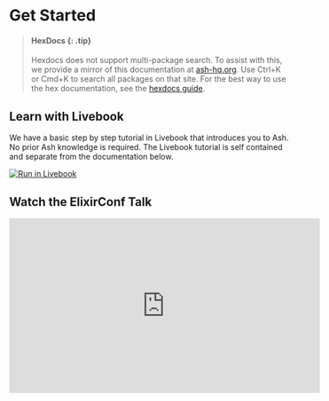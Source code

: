 # Get Started

<!--- ash-hq-hide-start --> <!--- -->

> #### HexDocs {: .tip}
>
> Hexdocs does not support multi-package search. To assist with this, we provide a mirror of this documentation at [ash-hq.org](https://ash-hq.org). Use Ctrl+K or Cmd+K to search all packages on that site. For the best way to use the hex documentation, see the [hexdocs guide](/documentation/tutorials/using-hexdocs.md).

<!--- ash-hq-hide-stop --> <!--- -->

## Learn with Livebook

We have a basic step by step tutorial in Livebook that introduces you to Ash. No prior Ash knowledge is required.
The Livebook tutorial is self contained and separate from the documentation below.

[![Run in Livebook](https://livebook.dev/badge/v1/pink.svg)](https://livebook.dev/run?url=https%3A%2F%2Fgithub.com%2Fash-project%2Fash_tutorial%2Fblob%2Fmaster%2Foverview.livemd)

## Watch the ElixirConf Talk

<iframe width="560" height="315" class="rounded-xl w-full aspect-video" src="https://www.youtube.com/embed/c4iou77kOFc?si=gxPdzGng5cQTrr7P" title="YouTube video player" frameborder="0" allow="accelerometer; autoplay; clipboard-write; encrypted-media; gyroscope; picture-in-picture; web-share" allowfullscreen />

## Goals

In this guide we will:

1. Create a new Elixir application and add Ash as a dependency
2. Create a simple set of resources and show they can be used
3. Illustrate some core concepts of Ash
4. Point you to good next resources so you can explore Ash further

## Things you may want to read first

- [Install Elixir](https://elixir-lang.org/install.html)
- [Philosophy Guide](/documentation/tutorials/philosophy.md)
- [Using Hexdocs](/documentation/tutorials/using-hexdocs.md)

## Requirements

If you want to follow along yourself, you will need the following things:

1. Elixir and Erlang installed
2. A text editor to make the changes that we make
3. A terminal to run the examples using `iex`

## Steps

For this tutorial, we'll use examples based around creating a help desk.

We will make the following resources:

- `Helpdesk.Support.Ticket`
- `Helpdesk.Support.Representative`

The actions we will be able to take on these resources include:

- Opening a new Ticket
- Closing a Ticket
- Assigning a Ticket to a representative

### Create a new project

We first create a new project with the `--sup` flag to add a supervision tree. This will be necessary for later steps.

```bash
# In your terminal
mix new --sup helpdesk && cd helpdesk
```

It is a good idea to make it a git repository and commit the initial project. You'll be able to see what changes we made, and can save your changes once we're done.

```bash
# Run in your terminal
git init
git add -A
git commit -m "first commit"
git branch -M main
```

Open the project in your text editor, and we'll get started.

### Add Ash to your application

Add the `ash` dependency to your `mix.exs`

```elixir
defp deps do
  [
    # {:dep_from_hexpm, "~> 0.3.0"},
    # {:dep_from_git, git: "https://github.com/elixir-lang/my_dep.git", tag: "0.1.0"},
    {:ash, "~> 2.17.23"} # <-- add this line
  ]
end
```

To ensure that your code stays formatted like the examples here, you can add `:ash` as an import dependency in your `.formatter.exs`:

```elixir
[
  # ...
  import_deps: [..., :ash],
  # ...
]
```

> #### Note {: .neutral}
>
> For more auto-formatting options, see the [Auto-Format Code guide](/documentation/how_to/auto-format-code.md).

And run `mix deps.get`, to install the dependency.

### Building your first Ash API

The basic building blocks of an Ash application are Ash resources. They are tied together by an API module (not to be confused with a web API), which will allow you to interact with those resources.

It might be helpful to think of an Ash API as a Bounded Context (in the Domain Driven Design sense), or as a Service (in the microservice sense).

### Creating our first resource

Let's start by creating our first resource along with our first API. We will create the following files:

- The API [Helpdesk.Support] - `lib/helpdesk/support.ex`
- Our Ticket resource [Helpdesk.Support.Ticket] - `lib/helpdesk/support/ticket.ex`.

To create the required folders and files, you can use the following command in your terminal:

```bash
mkdir -p lib/helpdesk/support && touch $_/ticket.ex
touch lib/helpdesk/support.ex
```

Your project structure should now look like this:

```
lib/
├─ helpdesk/
│  ├─ support/
│  │  ├─ ticket.ex
│  ├─ support.ex
```

Add the following to the files we created

```elixir
# lib/helpdesk/support/ticket.ex

defmodule Helpdesk.Support.Ticket do
  # This turns this module into a resource
  use Ash.Resource

  actions do
    # Add a set of simple actions. You'll customize these later.
    defaults [:create, :read, :update, :destroy]
  end

  # Attributes are the simple pieces of data that exist on your resource
  attributes do
    # Add an autogenerated UUID primary key called `:id`.
    uuid_primary_key :id

    # Add a string type attribute called `:subject`
    attribute :subject, :string
  end
end
```

```elixir
# lib/helpdesk/support.ex

defmodule Helpdesk.Support do
  use Ash.Api

  resources do
    resource Helpdesk.Support.Ticket
  end
end
```

Next, add your api to your `config.exs`

Run the following to create your `config.exs` if it doesn't already exist

```elixir
mkdir -p config
touch config/config.exs
```

and add the following contents to it (if the file already exists, just make sure the `config` line is added)

```elixir
# in config/config.exs
import Config

config :helpdesk, :ash_apis, [Helpdesk.Support]
```

### Try our first resource out

Run `iex -S mix` in your project and try it out.

To create a ticket, we first make an `Ash.Changeset` for the `:create` action of the `Helpdesk.Support.Ticket` resource. Then we pass it to the `create!/1` function on our API module `Helpdesk.Support`.

```elixir
Helpdesk.Support.Ticket
|> Ash.Changeset.for_create(:create)
|> Helpdesk.Support.create!()
```

This returns what we call a `record` which is an instance of a resource.

```elixir
#Helpdesk.Support.Ticket<
  ...,
  id: "c0f8dc32-a018-4eb4-8656-d5810118f4ea",
  subject: nil,
  ...
>
```

### Customizing our Actions

One thing you may have noticed earlier is that we created a ticket without providing any input, and as a result our ticket had a `subject` of `nil`. Additionally, we don't have any other data on the ticket. Lets add a `status` attribute, ensure that `subject` can't be `nil`, and provide a better interface by making a custom action for opening a ticket, called `:open`.

We'll start with the attribute changes:

```elixir
# lib/helpdesk/support/ticket.ex

attributes do
  ...
  attribute :subject, :string do
    # Don't allow `nil` values
    allow_nil? false
  end

  # status is either `open` or `closed`. We can add more statuses later
  attribute :status, :atom do
    # Constraints allow you to provide extra rules for the value.
    # The available constraints depend on the type
    # See the documentation for each type to know what constraints are available
    # Since atoms are generally only used when we know all of the values
    # it provides a `one_of` constraint, that only allows those values
    constraints [one_of: [:open, :closed]]

    # The status defaulting to open makes sense
    default :open

    # We also don't want status to ever be `nil`
    allow_nil? false
  end
end
```

And then add our customized `open` action which should take a `subject` argument:

```elixir
# lib/helpdesk/support/ticket.ex

actions do
  ...
  create :open do
    # By default you can provide all public attributes to an action
    # This action should only accept the subject
    accept [:subject]
  end
end
```

Let's try these changes in `iex`:

We use `create!` with an exclamation point here because that will raise the error which gives a nicer view of the error in `iex`

```elixir
# Use this to pick up changes you've made to your code, or restart your session
recompile()

Helpdesk.Support.Ticket
|> Ash.Changeset.for_create(:open, %{subject: "My mouse won't click!"})
|> Helpdesk.Support.create!()
```

And we can see our newly created ticket with a subject and a status.

```elixir
#Helpdesk.Support.Ticket<
  ...
  id: "3c94d310-7b5e-41f0-9104-5b193b831a5d",
  status: :open,
  subject: "My mouse won't click!",
  ...
>
```

If we didn't include a subject, or left off the arguments completely, we would see an error instead

```text
** (Ash.Error.Invalid) Input Invalid

* attribute subject is required
```

### Updates and validations

Now let's add some logic to close a ticket. This time we'll add an `update` action.

Here we will use a `change`. Changes allow you to customize how an action executes with very fine-grained control. There are built-in changes that are automatically available as functions, but you can define your own and pass it in as shown below. You can add multiple, and they will be run in order. See the [Actions guide](/documentation/topics/actions.md) for more.

```elixir
# lib/helpdesk/support/ticket.ex

actions do
  ...
  update :close do
    # We don't want to accept any input here
    accept []

    change set_attribute(:status, :closed)
    # A custom change could be added like so:
    #
    # change MyCustomChange
    # change {MyCustomChange, opt: :val}
  end
end
```

Try out opening and closing a ticket in `iex`:

```elixir
# Use this to pick up changes you've made to your code, or restart your session
recompile()

# parenthesis so you can paste into iex
ticket = (
  Helpdesk.Support.Ticket
  |> Ash.Changeset.for_create(:open, %{subject: "My mouse won't click!"})
  |> Helpdesk.Support.create!()
)

ticket
|> Ash.Changeset.for_update(:close)
|> Helpdesk.Support.update!()

#Helpdesk.Support.Ticket<
  ...
  status: :closed,
  subject: "My mouse won't click!",
  ...
>
```

### Querying without persistence

So far we haven't used a data layer that does any persistence, like storing records in a database. All that this simple resource does is return the record back to us. You can see this lack of persistence by attempting to use a `read` action:

```elixir
Helpdesk.Support.read!(Helpdesk.Support.Ticket)
```

Which will raise an error explaining that there is no data to be read for that resource.

In order to save our data somewhere, we need to add a data layer to our resources. Before we do that, however, let's go over how Ash allows us to work against many different data layers (or even no data layer at all).

Resources without a data layer will implicitly be using `Ash.DataLayer.Simple`, which will just return structs and won't actually store anything. The way that we make our queries return some data is by leveraging `context`, a free-form map available on queries and changesets. The simple data layer looks for `query.context[:data_layer][:data][resource]`. It provides a utility, `Ash.DataLayer.Simple.set_data/2` to set it.

Try the following in `iex`. We will open some tickets, and close some of them, and then use `Ash.DataLayer.Simple.set_data/2` to use those tickets.

```elixir
# Ash.Query is a macro, so it must be required
require Ash.Query

tickets =
  for i <- 0..5 do
    ticket =
      Helpdesk.Support.Ticket
      |> Ash.Changeset.for_create(:open, %{subject: "Issue #{i}"})
      |> Helpdesk.Support.create!()

    if rem(i, 2) == 0 do
      ticket
      |> Ash.Changeset.for_update(:close)
      |> Helpdesk.Support.update!()
    else
      ticket
    end
  end
```

Find the tickets where the subject contains `"2"`. Note that the we're setting the ticket data that we're querying using `set_data`.

```elixir
Helpdesk.Support.Ticket
|> Ash.Query.filter(contains(subject, "2"))
|> Ash.DataLayer.Simple.set_data(tickets)
|> Helpdesk.Support.read!()
```

Find the tickets that are _closed_ and their subject does _not_ contain `"4"`

```elixir
Helpdesk.Support.Ticket
|> Ash.Query.filter(status == :closed and not(contains(subject, "4")))
|> Ash.DataLayer.Simple.set_data(tickets)
|> Helpdesk.Support.read!()
```

The examples above could be easily implemented with `Enum.filter`, but the real power here is to allow you to use the same tools when working with any data layer. If you were using the `AshPostgres.DataLayer` data layer.

Even though it doesn't persist data in any way, `Ash.DataLayer.Simple` can be useful to model static data, or be used for resources where all the actions are manual and inject data from other sources.

### Adding basic persistence

Before we get into working with relationships, let's add some real persistence to our resource. This will let us add relationships and try out querying data.

There is a built in data layer that is useful for testing and prototyping, that uses [ETS](https://elixir-lang.org/getting-started/mix-otp/ets.html). ETS (Erlang Term Storage) is OTP's in-memory database, so the data won't actually stick around beyond the lifespan of your program, but it's a simple way to try things out.

To add it to your resource, modify it like so:

```elixir
# lib/helpdesk/support/ticket.ex

use Ash.Resource,
  data_layer: Ash.DataLayer.Ets
```

Now we can slightly modify our code above, by removing the `Ash.DataLayer.Simple.set_data/2` calls, and we can see our persistence in action. Remember, ETS is in-memory, meaning restarting your application/iex session will remove all of the data.

```elixir
# Use this to pick up changes you've made to your code, or restart your session
recompile()

require Ash.Query

for i <- 0..5 do
  ticket =
    Helpdesk.Support.Ticket
    |> Ash.Changeset.for_create(:open, %{subject: "Issue #{i}"})
    |> Helpdesk.Support.create!()

  if rem(i, 2) == 0 do
    ticket
    |> Ash.Changeset.for_update(:close)
    |> Helpdesk.Support.update!()
  end
end

# Show the tickets where the subject contains "2"
Helpdesk.Support.Ticket
|> Ash.Query.filter(contains(subject, "2"))
|> Helpdesk.Support.read!()

# Show the tickets that are closed and their subject does not contain "4"
Helpdesk.Support.Ticket
|> Ash.Query.filter(status == :closed and not(contains(subject, "4")))
|> Helpdesk.Support.read!()
```

### Adding relationships

Now we want to be able to assign a Ticket to a Representative. First, let's create the Representative resource:

```elixir
# lib/helpdesk/support/representative.ex

defmodule Helpdesk.Support.Representative do
  # This turns this module into a resource using the in memory ETS data layer
  use Ash.Resource,
    data_layer: Ash.DataLayer.Ets

  actions do
    # Add the default simple actions
    defaults [:create, :read, :update, :destroy]
  end

  # Attributes are the simple pieces of data that exist on your resource
  attributes do
    # Add an autogenerated UUID primary key called `:id`.
    uuid_primary_key :id

    # Add a string type attribute called `:name`
    attribute :name, :string
  end

  relationships do
    # `has_many` means that the destination attribute is not unique, therefore many related records could exist.
    # We assume that the destination attribute is `representative_id` based
    # on the module name of this resource and that the source attribute is `id`.
    has_many :tickets, Helpdesk.Support.Ticket
  end
end
```

Now let's modify our Ticket resource to have the inverse relationship to the Representative.

```elixir
# lib/helpdesk/support/ticket.ex

relationships do
  # belongs_to means that the destination attribute is unique, meaning only one related record could exist.
  # We assume that the destination attribute is `representative_id` based
  # on the name of this relationship and that the source attribute is `representative_id`.
  # We create `representative_id` automatically.
  belongs_to :representative, Helpdesk.Support.Representative
end
```

Finally, let's add our new Representative resource to our Api module

```elixir
# lib/helpdesk/support.ex

resources do
 ...
 resource Helpdesk.Support.Representative
end
```

You may notice that if you don't add the resource to your api, or if you don't add the `belongs_to` relationship, that you'll get helpful errors at compile time. Helpful compile time validations are a core concept of Ash as we really want to ensure that your application is valid.

## Working with relationships

There are a wide array of options when managing relationships, and we won't cover all of them here. See the guide on [Managing Relationships](/documentation/topics/managing-relationships.md) for a full explanation.

In this example we'll demonstrate the use of action arguments, the method by which you can accept additional input to an action.

Add the `assign` action to allow us to assign a Ticket to a Representative.

```elixir
# lib/helpdesk/support/ticket.ex

update :assign do
  # No attributes should be accepted
  accept []

  # We accept a representative's id as input here
  argument :representative_id, :uuid do
    # This action requires representative_id
    allow_nil? false
  end

  # We use a change here to replace the related Representative
  # If there is a different representative for this Ticket, it will be changed to the new one
  # The Representative itself is not modified in any way
  change manage_relationship(:representative_id, :representative, type: :append_and_remove)
end
```

Let's try it out in our `iex` console!

Use `recompile` to pick up changes you've made to your code, or just restart your session.

```elixir
recompile()
```

### Open a Ticket

```elixir
ticket = (
  Helpdesk.Support.Ticket
  |> Ash.Changeset.for_create(:open, %{subject: "I can't find my hand!"})
  |> Helpdesk.Support.create!()
)
```

### Create a Representative

```elixir
representative = (
  Helpdesk.Support.Representative
  |> Ash.Changeset.for_create(:create, %{name: "Joe Armstrong"})
  |> Helpdesk.Support.create!()
)
```

### Assign that Representative to the Ticket

```elixir
ticket
|> Ash.Changeset.for_update(:assign, %{representative_id: representative.id})
|> Helpdesk.Support.update!()
```

### Assigning the Representative to a Ticket during its creation

With the current definition of the Ticket resource the following will execute without error, but the `representative_id` field of the newly generated ticket will still remain empty:

```elixir
Helpdesk.Support.Ticket
|> Ash.Changeset.for_create(:open, %{subject: "My spoon is too big!", representative_id: representative.id})
|> Helpdesk.Support.create!()
```

The reason is that `belongs_to` relationships are not marked as public and writable by default (refer to the [define_attribute?](https://ash-hq.org/docs/dsl/ash/latest/resource/relationships/belongs_to#attribute_writable?) option of `belongs_to`).

With the following modification the attribute can be written to, during the `:create` action:

```elixir
# lib/helpdesk/support/ticket.ex
...
actions do
  create :open do
    accept([:subject, :representative_id])
  end
end
...
relationships do
  belongs_to :representative, Helpdesk.Support.Representative do
    attribute_writable? true
  end
end
```

### What next?

What you've seen above barely scratches the surface of what Ash can do. In a lot of ways, it will look very similar to other tools that you've seen. If all that you ever used was the above, then realistically you won't see much benefit to using Ash.

Where Ash shines however, is all of the tools that can operate on your resources. You have the ability to extend the framework yourself, and apply consistent design patterns that enable unparalleled efficiency, power and flexibility as your application grows.

#### Get Help

- Check out [ElixirForum](https://elixirforum.com/c/elixir-framework-forums/ash-framework-forum/123)
- Join our [Discord server](https://discord.gg/D7FNG2q)
- Open a [GitHub issue](https://github.com/ash-project/ash/issues/new/choose)

#### Clean up your code that uses Ash?

Creating and using changesets manually can be verbose, and they all look very similar. Luckily, Ash has your back and can generate these for you using Code Interfaces!

Check out the [Code Interface Guide](/documentation/topics/code-interface.md) to derive things like `Helpdesk.Support.Ticket.assign!(representative.id)`

#### Persist your data

See [The AshPostgres getting started guide](https://hexdocs.pm/ash_postgres/get-started-with-postgres.html) to see how to back your resources with Postgres. This is highly recommended, as the Postgres data layer provides tons of advanced capabilities.

#### Add an API

Check out the `AshJsonApi` and `AshGraphql` extensions to effortlessly build APIs around your resources

#### Authorize access and work with users

See the [Policies guide](/documentation/topics/policies.md) for information on how to authorize access to your resources using actors and policies.
